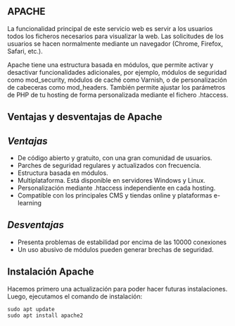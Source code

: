 ## APACHE

La funcionalidad principal de este servicio web es servir a los usuarios todos los ficheros necesarios para visualizar la web. Las solicitudes de los usuarios se hacen normalmente mediante un navegador (Chrome, Firefox, Safari, etc.).

Apache tiene una estructura basada en módulos, que permite activar y desactivar funcionalidades adicionales, por ejemplo, módulos de seguridad como mod_security, módulos de caché como Varnish, o de personalización de cabeceras como mod_headers. También permite ajustar los parámetros de PHP de tu hosting de forma personalizada mediante el fichero .htaccess.

## Ventajas y desventajas de Apache
## _Ventajas_
- De código abierto y gratuito, con una gran comunidad de usuarios.
- Parches de seguridad regulares y actualizados con frecuencia.
- Estructura basada en módulos.
- Multiplataforma. Está disponible en servidores Windows y Linux.
- Personalización mediante .htaccess independiente en cada hosting.
- Compatible con los principales CMS y tiendas online y plataformas e-learning

## _Desventajas_
- Presenta problemas de estabilidad por encima de las 10000 conexiones
- Un uso abusivo de módulos pueden generar brechas de seguridad.

## Instalación Apache

Hacemos primero una actualización para poder hacer futuras instalaciones.
Luego, ejecutamos el comando de instalación:
```
sudo apt update
sudo apt install apache2
```

